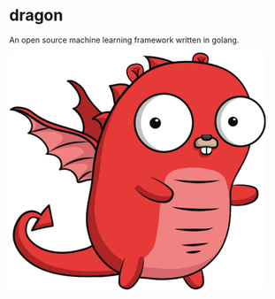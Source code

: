 # dragon
An open source machine learning framework written in golang.

<div align-text="center">
  <img src="assets/images/golang-gopher-dragon.png">
</div>
